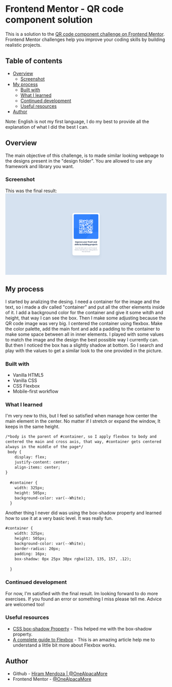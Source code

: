 # Frontend Mentor - QR code component solution

This is a solution to the [QR code component challenge on Frontend Mentor](https://www.frontendmentor.io/challenges/qr-code-component-iux_sIO_H). Frontend Mentor challenges help you improve your coding skills by building realistic projects. 

## Table of contents

- [Overview](#overview)
  - [Screenshot](#screenshot)
- [My process](#my-process)
  - [Built with](#built-with)
  - [What I learned](#what-i-learned)
  - [Continued development](#continued-development)
  - [Useful resources](#useful-resources)
- [Author](#author)

Note: English is not my first language, I do my best to provide all the explanation of what I did the best I can.

## Overview
The main objective of this challenge, is to made similar looking webpage to the designs present in the "design folder". You are allowed to use any framework and library you want.    
### Screenshot
This was the final result:
![](./screenshot.jpg)

## My process

I started by analizing the desing. I need a container for the image and the text, so i made a div called "container" and put all the other elements inside of it. 
I add a background color for the container and give it some witdh and height, that way I can see the box.
Then I make  some adjusting because the QR code image was very big. 
I centered the container using flexbox. 
Make the color palette, add the main font and add a padding to the container to make some space between all in inner elements.
I played with some values to match the image and the design the best possible way I currently can.
But then I noticed the box has a slightly  shadow at bottom. So I search and play with the values to get a similar look to the one provided in the picture.  

### Built with

- Vanilla HTML5
- Vanilla CSS 
- CSS Flexbox
- Mobile-first workflow

### What I learned

I'm very new to this, but I feel so satisfied when manage how center the main element in the center. No matter if I stretch or expand the window, It keeps in the same height. 

```centering the container element
/*body is the parent of #container, so I apply flexbox to body and centered the main and cross axis, that way, #container gets centered always in the middle of the page*/
 body {
    display: flex;
    justify-content: center;
    align-items: center;  
}

  #container {
    width: 325px;
    height: 505px;
    background-color: var(--White);
  }
```

Another thing I never did was using the box-shadow property and learned how to use it at a very basic level. It was really fun.

```Adding some box-shadow
#container {
    width: 325px;
    height: 505px;
    background-color: var(--White);
    border-radius: 20px;
    padding: 16px;
    box-shadow: 0px 25px 30px rgba(123, 135, 157, .12);

  }
```

### Continued development

For now, I'm satisfied with the final result. Im looking forward to do more exercises. If you found an error or something I miss please tell me. Advice are welcomed too! 

### Useful resources

- [CSS box-shadow Property](https://www.w3schools.com/cssref/css3_pr_box-shadow.php) - This helped me with the box-shadow property. 
- [A complete guide to Flexbox](https://css-tricks.com/snippets/css/a-guide-to-flexbox/) - This is an amazing article help me to understand a little bit more about Flexbox works.


## Author

- Github - [Hiram Mendoza | @OneAlpacaMore](https://github.com/OneAlpacaMore)
- Frontend Mentor - [@OneAlpacaMore](https://www.frontendmentor.io/profile/OneAlpacaMore)
